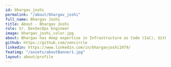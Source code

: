 ```yaml
---
id: bhargav_joshi
permalink: "/about/bhargav_joshi"
full_name: Bhargav Joshi
title: About - Bhargav Joshi
role: Sr. DevSecOps Engineer
image: bhargav_joshi_color.jpg
about: Bhargav has deep expertise in Infrastructure as Code (IaC), GitOps, and Kubernetes. He is a certified OpenShift and RedHat expert and also manages infrastructure in all environments - dev, prod, and staging. He has a passion for learning new tools and currently manages a mission-critical infrastructure using D2iQ, DC/OS, and Kubernetes. While away from work, Bhargav enjoys going for long hikes with his family.
github: https://github.com/zencircle
linkedin: https://www.linkedin.com/in/bhargavjoshi1979/
featimg: "/assets/aboutBanner1.jpg"
layout: about/profile
---
```

